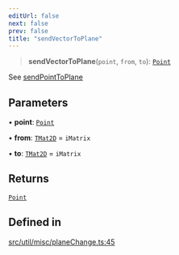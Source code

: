 ```yaml
---
editUrl: false
next: false
prev: false
title: "sendVectorToPlane"
---
```


> **sendVectorToPlane**(`point`, `from`, `to`): [`Point`](/api/classes/point/)

See [sendPointToPlane](../../../../../../api/namespaces/util/functions/sendpointtoplane)

## Parameters

• **point**: [`Point`](/api/classes/point/)

• **from**: [`TMat2D`](/api/type-aliases/tmat2d/) = `iMatrix`

• **to**: [`TMat2D`](/api/type-aliases/tmat2d/) = `iMatrix`

## Returns

[`Point`](/api/classes/point/)

## Defined in

[src/util/misc/planeChange.ts:45](https://github.com/fabricjs/fabric.js/blob/c093e29e73123dafcfa091ff4d5e04e690bb796e/src/util/misc/planeChange.ts#L45)
